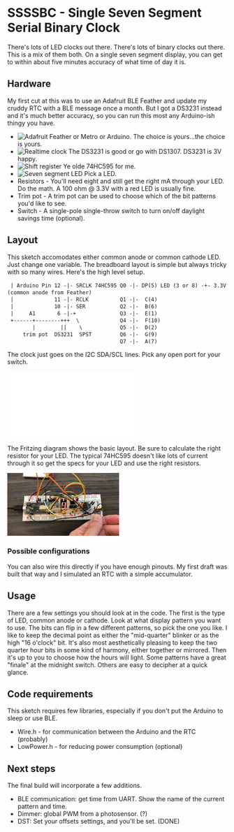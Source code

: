 # SSSSBC - Single Seven Segment Serial Binary Clock

There's lots of LED clocks out there. There's lots of binary clocks out there. This is a mix of them both. On a single seven
segment display, you can get to within about five minutes accuracy of what time of day it is.

## Hardware

My first cut at this was to use an Adafruit BLE Feather and update my cruddy RTC with a BLE message once a month. But I got
a DS3231 instead and it's much better accuracy, so you can run this most any Arduino-ish thingy you have.

   - ![Adafruit](https://www.adafruit.com/product/2829) Feather or Metro or Arduino. The choice is yours...the choice is yours.
   - ![Realtime clock](https://www.adafruit.com/product/3028) The DS3231 is good or go with DS1307. DS3231 is 3V happy.
   - ![Shift register](https://www.digikey.com/en/products/filter/logic-shift-registers/712) Ye olde 74HC595 for me.
   - ![Seven segment LED](https://www.digikey.com/en/products/filter/display-modules-led-character-and-numeric) Pick a LED.
   - Resistors - You'll need eight and still get the right mA through your LED. Do the math. A 100 ohm @ 3.3V with a red LED is usually fine.
   - Trim pot - A trim pot can be used to choose which of the bit patterns you'd like to see.
   - Switch - A single-pole single-throw switch to turn on/off daylight savings time (optional).

## Layout

This sketch accomodates either common anode or common cathode LED. Just change one variable. The breadboard layout is simple
but always tricky with so many wires. Here's the high level setup.

```
 | Arduino Pin 12 -|- SRCLK 74HC595 Q0 -|- DP(5) LED (3 or 8) -+- 3.3V (common anode from Feather)
 |             11 -|- RCLK          Q1 -|-  C(4)  
 |             10 -|- SER           Q2 -|-  B(6)  
 |     A1       6 -|-+              Q3 -|-  E(1)              
 +------+--------+++  \             Q4 -|-  F(10)
        |        ||    \            Q5 -|-  D(2) 
     trim pot  DS3231  SPST         Q6 -|-  G(9) 
                                    Q7 -|-  A(7) 
```

The clock just goes on the I2C SDA/SCL lines. Pick any open port for your switch.  

![Block diagram](ssssbc1.pdf)

The Fritzing diagram shows the basic layout. Be sure to calculate the right resistor for your LED. The typical 74HC595 doesn't
like lots of current through it so get the specs for your LED and use the right resistors.

![Single Seven Segment Binary Clock](ssssbc_demo.gif)


### Possible configurations

You can also wire this directly if you have enough pinouts. My first draft was built that way and I simulated an RTC with a simple
accumulator.

## Usage

There are a few settings you should look at in the code. The first is the type of LED, common anode or cathode. Look at what
display pattern you want to use. The bits can flip in a few different patterns, so pick the one you like. I like to keep the
decimal point as either the "mid-quarter" blinker or as the high "16 o'clock" bit. It's also most aesthetically pleasing to
keep the two quarter hour bits in some kind of harmony, either together or mirrored. Then it's up to you to choose how the
hours will light. Some patterns have a great "finale" at the midnight switch. Others are easy to decipher at a quick glance.

## Code requirements

This sketch requires few libraries, especially if you don't put the Arduino to sleep or use BLE.

   - Wire.h - for communication between the Arduino and the RTC (probably)
   - LowPower.h - for reducing power consumption (optional)

## Next steps

The final build will incorporate a few additions.

   - BLE communication: get time from UART. Show the name of the current pattern and time.
   - Dimmer: global PWM from a photosensor. (?)
   - DST: Set your offsets settings, and you'll be set. (DONE)
